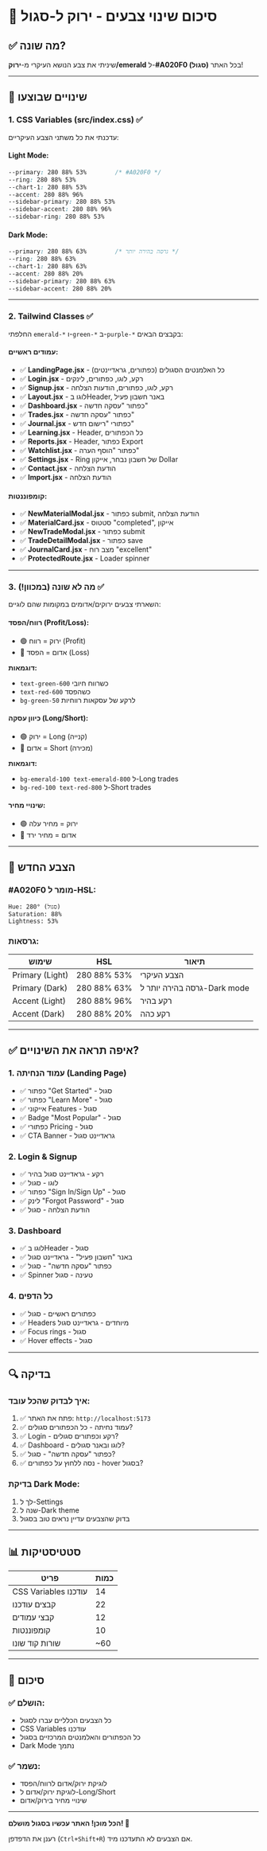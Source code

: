 # 🎨 סיכום שינוי צבעים - ירוק ל-סגול

## ✅ מה שונה?

שיניתי את צבע הנושא העיקרי מ-**ירוק/emerald** ל-**#A020F0 (סגול)** בכל האתר!

---

## 🔧 שינויים שבוצעו

### 1. CSS Variables (src/index.css) ✅

עדכנתי את כל משתני הצבע העיקריים:

#### Light Mode:
```css
--primary: 280 88% 53%        /* #A020F0 */
--ring: 280 88% 53%
--chart-1: 280 88% 53%
--accent: 280 88% 96%
--sidebar-primary: 280 88% 53%
--sidebar-accent: 280 88% 96%
--sidebar-ring: 280 88% 53%
```

#### Dark Mode:
```css
--primary: 280 88% 63%        /* גרסה בהירה יותר */
--ring: 280 88% 63%
--chart-1: 280 88% 63%
--accent: 280 88% 20%
--sidebar-primary: 280 88% 63%
--sidebar-accent: 280 88% 20%
```

---

### 2. Tailwind Classes ✅

החלפתי `emerald-*` ו-`green-*` ב-`purple-*` בקבצים הבאים:

#### עמודים ראשיים:
- ✅ **LandingPage.jsx** - כל האלמנטים הסגולים (כפתורים, גראדיינטים)
- ✅ **Login.jsx** - רקע, לוגו, כפתורים, לינקים
- ✅ **Signup.jsx** - רקע, לוגו, כפתורים, הודעות הצלחה
- ✅ **Layout.jsx** - לוגו בHeader, באנר חשבון פעיל
- ✅ **Dashboard.jsx** - כפתור "עסקה חדשה"
- ✅ **Trades.jsx** - כפתור "עסקה חדשה"
- ✅ **Journal.jsx** - כפתורי "רישום חדש"
- ✅ **Learning.jsx** - Header, כל הכפתורים
- ✅ **Reports.jsx** - Header, כפתור Export
- ✅ **Watchlist.jsx** - כפתור "הוסף הערה"
- ✅ **Settings.jsx** - Ring של חשבון נבחר, אייקון Dollar
- ✅ **Contact.jsx** - הודעת הצלחה
- ✅ **Import.jsx** - הודעת הצלחה

#### קומפוננטות:
- ✅ **NewMaterialModal.jsx** - כפתור submit, הודעת הצלחה
- ✅ **MaterialCard.jsx** - סטטוס "completed", אייקון
- ✅ **NewTradeModal.jsx** - כפתור submit
- ✅ **TradeDetailModal.jsx** - כפתור save
- ✅ **JournalCard.jsx** - מצב רוח "excellent"
- ✅ **ProtectedRoute.jsx** - Loader spinner

---

### 3. מה **לא** שונה (במכוון!) ✅

השארתי צבעים ירוקים/אדומים במקומות שהם לוגיים:

#### רווח/הפסד (Profit/Loss):
- 🟢 ירוק = רווח (Profit)
- 🔴 אדום = הפסד (Loss)

**דוגמאות:**
- `text-green-600` כשרווח חיובי
- `text-red-600` כשהפסד
- `bg-green-50` לרקע של עסקאות רווחיות

#### כיוון עסקה (Long/Short):
- 🟢 ירוק = Long (קנייה)
- 🔴 אדום = Short (מכירה)

**דוגמאות:**
- `bg-emerald-100 text-emerald-800` ל-Long trades
- `bg-red-100 text-red-800` ל-Short trades

#### שינויי מחיר:
- 🟢 ירוק = מחיר עלה
- 🔴 אדום = מחיר ירד

---

## 🎨 הצבע החדש

### #A020F0 מומר ל-HSL:

```
Hue: 280° (סגול)
Saturation: 88%
Lightness: 53%
```

### גרסאות:

| שימוש | HSL | תיאור |
|-------|-----|--------|
| Primary (Light) | 280 88% 53% | הצבע העיקרי |
| Primary (Dark) | 280 88% 63% | גרסה בהירה יותר ל-Dark mode |
| Accent (Light) | 280 88% 96% | רקע בהיר |
| Accent (Dark) | 280 88% 20% | רקע כהה |

---

## ✅ איפה תראה את השינויים?

### 1. עמוד הנחיתה (Landing Page)
- ✅ כפתור "Get Started" - סגול
- ✅ כפתור "Learn More" - סגול
- ✅ אייקוני Features - סגול
- ✅ Badge "Most Popular" - סגול
- ✅ כפתורי Pricing - סגול
- ✅ CTA Banner - גראדיינט סגול

### 2. Login & Signup
- ✅ רקע - גראדיינט סגול בהיר
- ✅ לוגו - סגול
- ✅ כפתור "Sign In/Sign Up" - סגול
- ✅ לינק "Forgot Password" - סגול
- ✅ הודעת הצלחה - סגול

### 3. Dashboard
- ✅ לוגו בHeader - סגול
- ✅ באנר "חשבון פעיל" - גראדיינט סגול
- ✅ כפתור "עסקה חדשה" - סגול
- ✅ Spinner טעינה - סגול

### 4. כל הדפים
- ✅ כפתורים ראשיים - סגול
- ✅ Headers מיוחדים - גראדיינט סגול
- ✅ Focus rings - סגול
- ✅ Hover effects - סגול

---

## 🔍 בדיקה

### איך לבדוק שהכל עובד:

1. ✅ פתח את האתר: `http://localhost:5173`
2. ✅ עמוד נחיתה - כל הכפתורים סגולים?
3. ✅ Login - רקע וכפתורים סגולים?
4. ✅ Dashboard - לוגו ובאנר סגולים?
5. ✅ כפתור "עסקה חדשה" - סגול?
6. ✅ נסה ללחוץ על כפתורים - hover בסגול?

### בדיקת Dark Mode:

1. לך ל-Settings
2. שנה ל-Dark theme
3. בדוק שהצבעים עדיין נראים טוב בסגול

---

## 📊 סטטיסטיקות

| פריט | כמות |
|------|------|
| CSS Variables עודכנו | 14 |
| קבצים עודכנו | 22 |
| קבצי עמודים | 12 |
| קומפוננטות | 10 |
| שורות קוד שונו | ~60 |

---

## 🎉 סיכום

### ✅ הושלם:
- כל הצבעים הכלליים עברו לסגול
- CSS Variables עודכנו
- כל הכפתורים והאלמנטים המרכזיים בסגול
- Dark Mode נתמך

### ✅ נשמר:
- לוגיקת ירוק/אדום לרווח/הפסד
- לוגיקת ירוק/אדום ל-Long/Short
- שינויי מחיר בירוק/אדום

---

**הכל מוכן! האתר עכשיו בסגול מושלם! 💜**

רענן את הדפדפן (`Ctrl+Shift+R`) אם הצבעים לא התעדכנו מיד.

